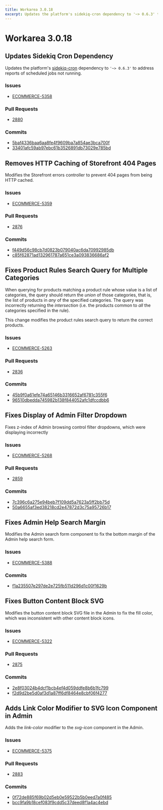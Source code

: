 ```yaml
---
title: Workarea 3.0.18
excerpt: Updates the platform's sidekiq-cron dependency to '~> 0.6.3' to address reports of scheduled jobs not running.
---
```


# Workarea 3.0.18

## Updates Sidekiq Cron Dependency

Updates the platform's [sidekiq-cron](https://rubygems.org/gems/sidekiq-cron) dependency to `'~> 0.6.3'` to address reports of scheduled jobs not running.

### Issues

- [ECOMMERCE-5358](https://jira.tools.weblinc.com/browse/ECOMMERCE-5358)

### Pull Requests

- [2880](https://stash.tools.weblinc.com/projects/WL/repos/workarea/pull-requests/2880/overview)

### Commits

- [5baf4336baa6aa8fe4f9609ba7a854ae3bca700f](https://stash.tools.weblinc.com/projects/WL/repos/workarea/commits/5baf4336baa6aa8fe4f9609ba7a854ae3bca700f)
- [33401afc59ab97ebc61b3526891db73029e785bd](https://stash.tools.weblinc.com/projects/WL/repos/workarea/commits/33401afc59ab97ebc61b3526891db73029e785bd)

## Removes HTTP Caching of Storefront 404 Pages

Modifies the Storefront errors controller to prevent 404 pages from being HTTP cached.

### Issues

- [ECOMMERCE-5359](https://jira.tools.weblinc.com/browse/ECOMMERCE-5359)

### Pull Requests

- [2876](https://stash.tools.weblinc.com/projects/WL/repos/workarea/pull-requests/2876/overview)

### Commits

- [f449d56c98cb7d0823b079040ac6da70992985db](https://stash.tools.weblinc.com/projects/WL/repos/workarea/commits/f449d56c98cb7d0823b079040ac6da70992985db)
- [c85f62871ad132961787a651ce3a093836686af2](https://stash.tools.weblinc.com/projects/WL/repos/workarea/commits/c85f62871ad132961787a651ce3a093836686af2)

## Fixes Product Rules Search Query for Multiple Categories

When querying for products matching a product rule whose value is a list of categories, the query should return the _union_ of those categories, that is, the list of products in _any_ of the specified categories. The query was incorrectly returning the _intersection_ (i.e. the products common to _all_ the categories specified in the rule).

This change modifies the product rules search query to return the correct products.

### Issues

- [ECOMMERCE-5263](https://jira.tools.weblinc.com/browse/ECOMMERCE-5263)

### Pull Requests

- [2836](https://stash.tools.weblinc.com/projects/WL/repos/workarea/pull-requests/2836/overview)

### Commits

- [45b9f0a61efe74a65146b3316652af6781c355f6](https://stash.tools.weblinc.com/projects/WL/repos/workarea/commits/45b9f0a61efe74a65146b3316652af6781c355f6)
- [96510dbedda745982b138f844052afc1dfccdbb6](https://stash.tools.weblinc.com/projects/WL/repos/workarea/commits/96510dbedda745982b138f844052afc1dfccdbb6)

## Fixes Display of Admin Filter Dropdown

Fixes z-index of Admin browsing control filter dropdowns, which were displaying incorrectly

### Issues

- [ECOMMERCE-5268](https://jira.tools.weblinc.com/browse/ECOMMERCE-5268)

### Pull Requests

- [2859](https://stash.tools.weblinc.com/projects/WL/repos/workarea/pull-requests/2859/overview)

### Commits

- [7c396c6a275e94beb7f109dd5a7623a5ff2bb75d](https://stash.tools.weblinc.com/projects/WL/repos/workarea/commits/7c396c6a275e94beb7f109dd5a7623a5ff2bb75d)
- [50a6655af3ed38218cd2e47872d3c75a95726b17](https://stash.tools.weblinc.com/projects/WL/repos/workarea/commits/50a6655af3ed38218cd2e47872d3c75a95726b17)

## Fixes Admin Help Search Margin

Modifies the Admin search form component to fix the bottom margin of the Admin help search form.

### Issues

- [ECOMMERCE-5388](https://jira.tools.weblinc.com/browse/ECOMMERCE-5388)

### Commits

- [f1a235507e297de2e725fb511d296d1c00f1629b](https://stash.tools.weblinc.com/projects/WL/repos/workarea/commits/f1a235507e297de2e725fb511d296d1c00f1629b)

## Fixes Button Content Block SVG

Modifies the button content block SVG file in the Admin to fix the fill color, which was inconsistent with other content block icons.

### Issues

- [ECOMMERCE-5322](https://jira.tools.weblinc.com/browse/ECOMMERCE-5322)

### Pull Requests

- [2875](https://stash.tools.weblinc.com/projects/WL/repos/workarea/pull-requests/2875/overview)

### Commits

- [2e8f03024b4dcf1bcb4ef4d059ddfe8b6b1fc799](https://stash.tools.weblinc.com/projects/WL/repos/workarea/commits/2e8f03024b4dcf1bcb4ef4d059ddfe8b6b1fc799)
- [f2d9d2be5d0af3d1a87ff6df8464e8cbf06f4277](https://stash.tools.weblinc.com/projects/WL/repos/workarea/commits/f2d9d2be5d0af3d1a87ff6df8464e8cbf06f4277)

## Adds Link Color Modifier to SVG Icon Component in Admin

Adds the _link-color_ modifier to the _svg-icon_ component in the Admin.

### Issues

- [ECOMMERCE-5375](https://jira.tools.weblinc.com/browse/ECOMMERCE-5375)

### Pull Requests

- [2883](https://stash.tools.weblinc.com/projects/WL/repos/workarea/pull-requests/2883/overview)

### Commits

- [0f72de885f69b02d5eb0e59522b5b0eed7a0f485](https://stash.tools.weblinc.com/projects/WL/repos/workarea/commits/0f72de885f69b02d5eb0e59522b5b0eed7a0f485)
- [bcc9fa9b18cef083f9cdd5c37deed8f1a4ac4ebd](https://stash.tools.weblinc.com/projects/WL/repos/workarea/commits/bcc9fa9b18cef083f9cdd5c37deed8f1a4ac4ebd)

